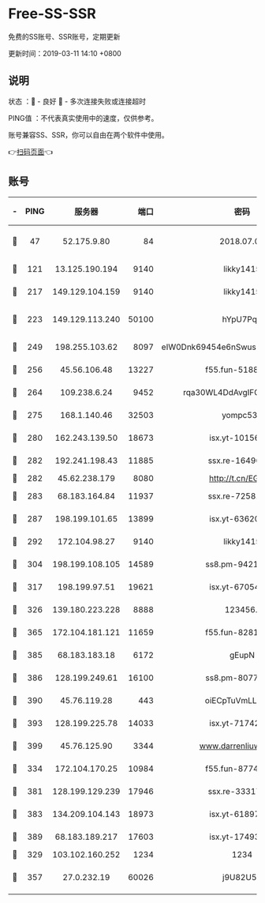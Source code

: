 # Free-SS-SSR

免费的SS账号、SSR账号，定期更新

更新时间：2019-03-11 14:10 +0800

## 说明

状态     ：🙂 - 良好 🙁 - 多次连接失败或连接超时

PING值   ：不代表真实使用中的速度，仅供参考。

账号兼容SS、SSR，你可以自由在两个软件中使用。

👉[扫码页面](https://liesauer.github.io/Free-SS-SSR/)👈

## 账号

|-|PING|服务器|端口|密码|加密方式|区域|
|:----:|:----:|:-----:|-----:|:----:|:----:|:----:|
|🙂|47|52.175.9.80|84|2018.07.07|chacha20-ietf-poly1305|HK|
|🙂|121|13.125.190.194|9140|likky1415|aes-256-cfb|KR|
|🙂|217|149.129.104.159|9140|likky1415|aes-256-cfb|HK|
|🙂|223|149.129.113.240|50100|hYpU7PqP|chacha20-ietf-poly1305|CN|
|🙂|249|198.255.103.62|8097|eIW0Dnk69454e6nSwuspv9DmS201tQ0D|aes-256-cfb|US|
|🙂|256|45.56.106.48|13227|f55.fun-51885507|aes-256-cfb|US|
|🙂|264|109.238.6.24|9452|rqa30WL4DdAvgIFG6Fs3znzTa|aes-256-cfb|FR|
|🙂|275|168.1.140.46|32503|yompc535|aes-256-cfb|AU|
|🙂|280|162.243.139.50|18673|isx.yt-10156175|aes-256-cfb|US|
|🙂|282|192.241.198.43|11885|ssx.re-16496938|aes-256-cfb|US|
|🙂|282|45.62.238.179|8080|http://t.cn/EGJIyrl|rc4-md5|CA|
|🙂|283|68.183.164.84|11937|ssx.re-72581382|aes-256-cfb|US|
|🙂|287|198.199.101.65|13899|isx.yt-63620378|aes-256-cfb|US|
|🙂|292|172.104.98.27|9140|likky1415|aes-256-cfb|JP|
|🙂|304|198.199.108.105|14589|ss8.pm-94215844|aes-256-cfb|US|
|🙂|317|198.199.97.51|19621|isx.yt-67054944|aes-256-cfb|US|
|🙂|326|139.180.223.228|8888|123456..|aes-256-cfb|JP|
|🙂|365|172.104.181.121|11659|f55.fun-82812137|aes-256-cfb|SG|
|🙂|385|68.183.183.18|6172|gEupN|aes-256-cfb|SG|
|🙂|386|128.199.249.61|16100|ss8.pm-80771462|aes-256-cfb|SG|
|🙂|390|45.76.119.28|443|oiECpTuVmLLxk4Ts|aes-256-cfb|AU|
|🙂|393|128.199.225.78|14033|isx.yt-71742892|aes-256-cfb|SG|
|🙂|399|45.76.125.90|3344|www.darrenliuwei.com|aes-256-cfb|AU|
|🙂|334|172.104.170.25|10984|f55.fun-87743875|aes-256-cfb|SG|
|🙂|381|128.199.129.239|17946|ssx.re-33317571|aes-256-cfb|SG|
|🙂|383|134.209.104.143|18973|isx.yt-61897203|aes-256-cfb|SG|
|🙂|389|68.183.189.217|17603|isx.yt-17493612|aes-256-cfb|SG|
|🙁|329|103.102.160.252|1234|1234|rc4-md5|JP|
|🙁|357|27.0.232.19|60026|j9U82U53|xchacha20-ietf-poly1305|HK|
